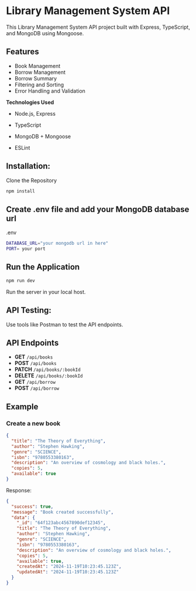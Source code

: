 # Library Management System API

This  Library Management System API project built with Express, TypeScript, and MongoDB using Mongoose.

## Features

- Book Management
- Borrow Management
- Borrow Summary
- Filtering and Sorting
- Error Handling and Validation

**Technologies Used**

- Node.js, Express

- TypeScript

- MongoDB + Mongoose

- ESLint

## Installation:

Clone the Repository

```bash
npm install
```

## Create .env file and add your MongoDB database url 

.env

```bash
DATABASE_URL="your mongodb url in here"
PORT= your port
```

## Run the Application

```bash
npm run dev
```
Run the server in your local host.

## API Testing:

Use tools like Postman to test the API endpoints.

## API Endpoints

- **GET** `/api/books`
- **POST** `/api/books`
- **PATCH** `/api/books/:bookId`
- **DELETE** `/api/books/:bookId`
- **GET** `/api/borrow`
- **POST** `/api/borrow`

## Example

### Create a new book

```json
{
  "title": "The Theory of Everything",
  "author": "Stephen Hawking",
  "genre": "SCIENCE",
  "isbn": "9780553380163",
  "description": "An overview of cosmology and black holes.",
  "copies": 5,
  "available": true
}
```

Response:

```json
{
  "success": true,
  "message": "Book created successfully",
  "data": {
    "_id": "64f123abc4567890def12345",
    "title": "The Theory of Everything",
    "author": "Stephen Hawking",
    "genre": "SCIENCE",
    "isbn": "9780553380163",
    "description": "An overview of cosmology and black holes.",
    "copies": 5,
    "available": true,
    "createdAt": "2024-11-19T10:23:45.123Z",
    "updatedAt": "2024-11-19T10:23:45.123Z"
  }
}
```